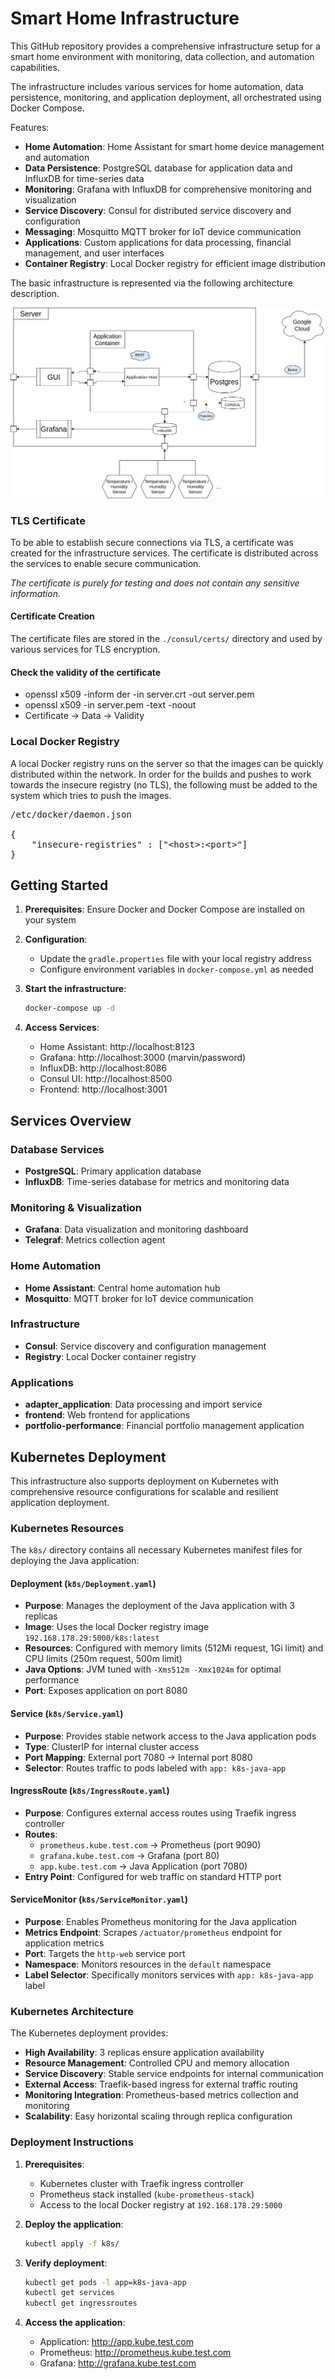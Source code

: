 # Smart Home Infrastructure
This GitHub repository provides a comprehensive infrastructure setup for a smart home environment with monitoring, data collection, and automation capabilities.

The infrastructure includes various services for home automation, data persistence, monitoring, and application deployment, all orchestrated using Docker Compose.

Features:

- **Home Automation**: Home Assistant for smart home device management and automation
- **Data Persistence**: PostgreSQL database for application data and InfluxDB for time-series data
- **Monitoring**: Grafana with InfluxDB for comprehensive monitoring and visualization
- **Service Discovery**: Consul for distributed service discovery and configuration
- **Messaging**: Mosquitto MQTT broker for IoT device communication
- **Applications**: Custom applications for data processing, financial management, and user interfaces
- **Container Registry**: Local Docker registry for efficient image distribution

The basic infrastructure is represented via the following architecture description.

![Infrastructure](Infrastruktur.png?raw=true "Infrastructure")

### TLS Certificate
To be able to establish secure connections via TLS, a certificate was created for the infrastructure services.
The certificate is distributed across the services to enable secure communication.

_The certificate is purely for testing and does not contain any sensitive information._

#### Certificate Creation
The certificate files are stored in the `./consul/certs/` directory and used by various services for TLS encryption.

#### Check the validity of the certificate
- openssl x509 -inform der -in server.crt -out server.pem
- openssl x509 -in server.pem -text -noout
- Certificate -> Data -> Validity

### Local Docker Registry
A local Docker registry runs on the server so that the images can be quickly distributed within the network. In order for the builds and pushes to work towards the insecure registry (no TLS), the following must be added to the system which tries to push the images.
<pre>
/etc/docker/daemon.json

{
    "insecure-registries" : ["&lt;host&gt;:&lt;port&gt;"]
}
</pre>

## Getting Started

1. **Prerequisites**: Ensure Docker and Docker Compose are installed on your system

2. **Configuration**:
   - Update the `gradle.properties` file with your local registry address
   - Configure environment variables in `docker-compose.yml` as needed

3. **Start the infrastructure**:
   ```bash
   docker-compose up -d
   ```

4. **Access Services**:
   - Home Assistant: http://localhost:8123
   - Grafana: http://localhost:3000 (marvin/password)
   - InfluxDB: http://localhost:8086
   - Consul UI: http://localhost:8500
   - Frontend: http://localhost:3001

## Services Overview

### Database Services
- **PostgreSQL**: Primary application database
- **InfluxDB**: Time-series database for metrics and monitoring data

### Monitoring & Visualization
- **Grafana**: Data visualization and monitoring dashboard
- **Telegraf**: Metrics collection agent

### Home Automation
- **Home Assistant**: Central home automation hub
- **Mosquitto**: MQTT broker for IoT device communication

### Infrastructure
- **Consul**: Service discovery and configuration management
- **Registry**: Local Docker container registry

### Applications
- **adapter_application**: Data processing and import service
- **frontend**: Web frontend for applications
- **portfolio-performance**: Financial portfolio management application

## Kubernetes Deployment

This infrastructure also supports deployment on Kubernetes with comprehensive resource configurations for scalable and resilient application deployment.

### Kubernetes Resources

The `k8s/` directory contains all necessary Kubernetes manifest files for deploying the Java application:

#### Deployment (`k8s/Deployment.yaml`)
- **Purpose**: Manages the deployment of the Java application with 3 replicas
- **Image**: Uses the local Docker registry image `192.168.178.29:5000/k8s:latest`
- **Resources**: Configured with memory limits (512Mi request, 1Gi limit) and CPU limits (250m request, 500m limit)
- **Java Options**: JVM tuned with `-Xms512m -Xmx1024m` for optimal performance
- **Port**: Exposes application on port 8080

#### Service (`k8s/Service.yaml`)
- **Purpose**: Provides stable network access to the Java application pods
- **Type**: ClusterIP for internal cluster access
- **Port Mapping**: External port 7080 → Internal port 8080
- **Selector**: Routes traffic to pods labeled with `app: k8s-java-app`

#### IngressRoute (`k8s/IngressRoute.yaml`)
- **Purpose**: Configures external access routes using Traefik ingress controller
- **Routes**:
  - `prometheus.kube.test.com` → Prometheus (port 9090)
  - `grafana.kube.test.com` → Grafana (port 80)
  - `app.kube.test.com` → Java Application (port 7080)
- **Entry Point**: Configured for web traffic on standard HTTP port

#### ServiceMonitor (`k8s/ServiceMonitor.yaml`)
- **Purpose**: Enables Prometheus monitoring for the Java application
- **Metrics Endpoint**: Scrapes `/actuator/prometheus` endpoint for application metrics
- **Port**: Targets the `http-web` service port
- **Namespace**: Monitors resources in the `default` namespace
- **Label Selector**: Specifically monitors services with `app: k8s-java-app` label

### Kubernetes Architecture

The Kubernetes deployment provides:

- **High Availability**: 3 replicas ensure application availability
- **Resource Management**: Controlled CPU and memory allocation
- **Service Discovery**: Stable service endpoints for internal communication
- **External Access**: Traefik-based ingress for external traffic routing
- **Monitoring Integration**: Prometheus-based metrics collection and monitoring
- **Scalability**: Easy horizontal scaling through replica configuration

### Deployment Instructions

1. **Prerequisites**:
   - Kubernetes cluster with Traefik ingress controller
   - Prometheus stack installed (`kube-prometheus-stack`)
   - Access to the local Docker registry at `192.168.178.29:5000`

2. **Deploy the application**:
   ```bash
   kubectl apply -f k8s/
   ```

3. **Verify deployment**:
   ```bash
   kubectl get pods -l app=k8s-java-app
   kubectl get services
   kubectl get ingressroutes
   ```

4. **Access the application**:
   - Application: http://app.kube.test.com
   - Prometheus: http://prometheus.kube.test.com
   - Grafana: http://grafana.kube.test.com
